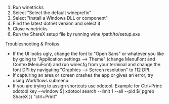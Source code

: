 1. Run winetricks
2. Select "Select the default wineprefix"
3. Select "Install a Windows DLL or component"
4. Find the latest dotnet version and select it
5. Close winetricks
6. Run the ShareX setup file by running wine /path/to/setup.exe

Troubleshooting & Protips

- If the UI looks ugly, change the font to "Open Sans" or whatever you like by going to "Application settings --> Theme" (change MenuFont and ContextMenuFont) and run winecfg from your terminal and change the font DPI by navigating "Graphics --> Screen resolution" to 112 DPI.
- If capturing an area or screen crashes the app or gives an error, try using Workflows submenu.
- If you are trying to assign shortcuts use xdotool. Example for Ctrl+Print:
xdotool key --window $( xdotool search --limit 1 --all --pid $( pgrep ShareX )) "ctrl+Print"
